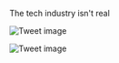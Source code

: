 The tech industry isn't real


![Tweet image](/asset/crosspoast/FWmakVeVQAACJoi.png)

![Tweet image](/asset/crosspoast/FWmakVkVEAAohsc.png)

